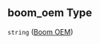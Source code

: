 ## boom_oem Type

`string` ([Boom OEM](iea43\_wra_data_model-properties-measurement-location-measurement-location-properties-measurement-point-measurement-point-properties-mounting-arrangement-mounting-arrangement-properties-boom-oem.md))
